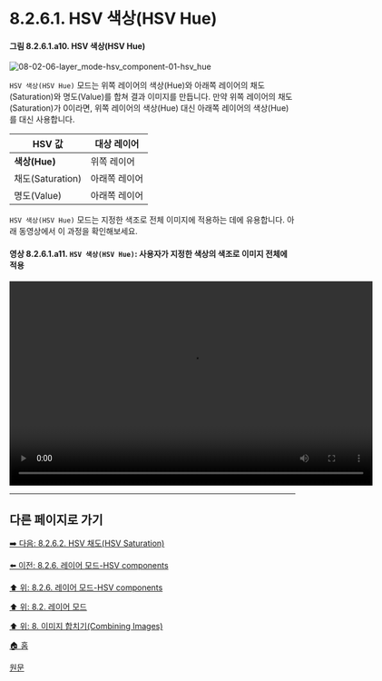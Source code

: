 # 8.2.6.1. HSV 색상(HSV Hue) 
#### 그림 8.2.6.1.a10. HSV 색상(HSV Hue) 
![08-02-06-layer_mode-hsv_component-01-hsv_hue](https://github.com/wonder13662/gimp/assets/15767104/9bc6d996-d48a-454b-8f08-a7ceba62d162)

`HSV 색상(HSV Hue)` 모드는 위쪽 레이어의 색상(Hue)와 아래쪽 레이어의 채도(Saturation)와 명도(Value)를 합쳐 결과 이미지를 만듭니다. 만약 위쪽 레이어의 채도(Saturation)가 0이라면, 위쪽 레이어의 색상(Hue) 대신 아래쪽 레이어의 색상(Hue)를 대신 사용합니다.

|HSV 값|대상 레이어|
|---|---|
|**색상(Hue)**|위쪽 레이어|
|채도(Saturation)|아래쪽 레이어|
|명도(Value)|아래쪽 레이어|

`HSV 색상(HSV Hue)` 모드는 지정한 색조로 전체 이미지에 적용하는 데에 유용합니다. 아래 동영상에서 이 과정을 확인해보세요.

#### 영상 8.2.6.1.a11. `HSV 색상(HSV Hue)`: 사용자가 지정한 색상의 색조로 이미지 전체에 적용
<video controls="controls" width="640" height="360" src="https://github.com/wonder13662/gimp/assets/15767104/f441430c-33b0-4332-b88f-c9c2648825e9"></video>

***

## 다른 페이지로 가기

[➡️ 다음: 8.2.6.2. HSV 채도(HSV Saturation)](./08-02-06-02-hsv_saturation.md)

[⬅️ 이전: 8.2.6. 레이어 모드-HSV components](./08-02-06-00-hsv-components-layer-modes.md)

[⬆️ 위: 8.2.6. 레이어 모드-HSV components](./08-02-06-00-hsv-components-layer-modes.md)

[⬆️ 위: 8.2. 레이어 모드](./08-02-00-layer-modes.md)

[⬆️ 위: 8. 이미지 합치기(Combining Images)](./08-00-combining-images.md)

[🏠 홈](./00-home.md)

[원문](https://docs.gimp.org/2.10/ko/layer-mode-group-hsv.html#layer-mode-hsv-hue)
